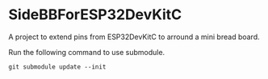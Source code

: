 # SideBBForESP32DevKitC

A project to extend pins from ESP32DevKitC to arround a mini bread board.

Run the following command to use submodule.
```
git submodule update --init
```
